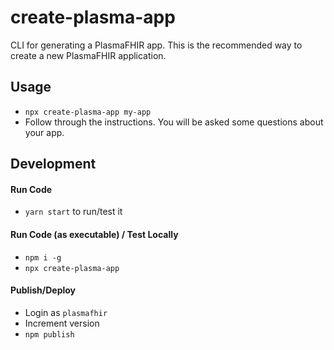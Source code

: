 # create-plasma-app

CLI for generating a PlasmaFHIR app. This is the recommended way to create a new PlasmaFHIR application.

## Usage

* `npx create-plasma-app my-app`
* Follow through the instructions. You will be asked some questions about your app.

## Development

#### Run Code

* `yarn start` to run/test it

#### Run Code (as executable) / Test Locally

* `npm i -g`
* `npx create-plasma-app`

#### Publish/Deploy

* Login as `plasmafhir`
* Increment version
* `npm publish`

